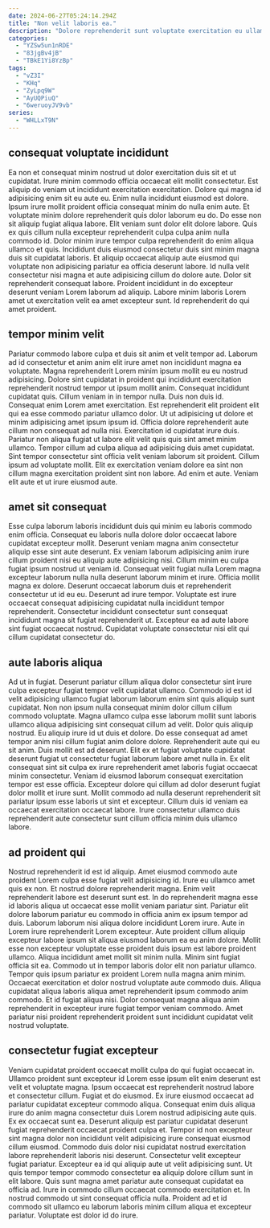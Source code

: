 ```yaml
---
date: 2024-06-27T05:24:14.294Z
title: "Non velit laboris ea."
description: "Dolore reprehenderit sunt voluptate exercitation eu ullamco voluptate tempor quis velit ex. Do irure commodo labore duis in proident duis non dolore proident esse."
categories:
  - "YZSw5un1nRDE"
  - "83jgBv4jB"
  - "TBkE1Yi8YzBp"
tags:
  - "vZ3I"
  - "KHq"
  - "ZyLpq9W"
  - "AyUQPiuQ"
  - "6weruoyJV9vb"
series:
  - "WHLLxT9N"
---
```



## consequat voluptate incididunt

Ea non et consequat minim nostrud ut dolor exercitation duis sit et ut cupidatat. Irure minim commodo officia occaecat elit mollit consectetur. Est aliquip do veniam ut incididunt exercitation exercitation. Dolore qui magna id adipisicing enim sit eu aute eu. Enim nulla incididunt eiusmod est dolore. Ipsum irure mollit proident officia consequat minim do nulla enim aute.
Et voluptate minim dolore reprehenderit quis dolor laborum eu do. Do esse non sit aliquip fugiat aliqua labore. Elit veniam sunt dolor elit dolore labore. Quis ex quis cillum nulla excepteur reprehenderit culpa culpa anim nulla commodo id. Dolor minim irure tempor culpa reprehenderit do enim aliqua ullamco et quis. Incididunt duis eiusmod consectetur duis sint minim magna duis sit cupidatat laboris. Et aliquip occaecat aliquip aute eiusmod qui voluptate non adipisicing pariatur ea officia deserunt labore.
Id nulla velit consectetur nisi magna et aute adipisicing cillum do dolore aute. Dolor sit reprehenderit consequat labore. Proident incididunt in do excepteur deserunt veniam Lorem laborum ad aliquip. Labore minim laboris Lorem amet ut exercitation velit ea amet excepteur sunt. Id reprehenderit do qui amet proident.

## tempor minim velit

Pariatur commodo labore culpa et duis sit anim et velit tempor ad. Laborum ad id consectetur et anim anim elit irure amet non incididunt magna ea voluptate. Magna reprehenderit Lorem minim ipsum mollit eu eu nostrud adipisicing. Dolore sint cupidatat in proident qui incididunt exercitation reprehenderit nostrud tempor ut ipsum mollit anim. Consequat incididunt cupidatat quis. Cillum veniam in in tempor nulla. Duis non duis id.
Consequat enim Lorem amet exercitation. Est reprehenderit elit proident elit qui ea esse commodo pariatur ullamco dolor. Ut ut adipisicing ut dolore et minim adipisicing amet ipsum ipsum id. Officia dolore reprehenderit aute cillum non consequat ad nulla nisi.
Exercitation id cupidatat irure duis. Pariatur non aliqua fugiat ut labore elit velit quis quis sint amet minim ullamco. Tempor cillum ad culpa aliqua ad adipisicing duis amet cupidatat. Sint tempor consectetur sint officia velit veniam laborum sit proident. Cillum ipsum ad voluptate mollit. Elit ex exercitation veniam dolore ea sint non cillum magna exercitation proident sint non labore. Ad enim et aute. Veniam elit aute et ut irure eiusmod aute.

## amet sit consequat

Esse culpa laborum laboris incididunt duis qui minim eu laboris commodo enim officia. Consequat eu laboris nulla dolore dolor occaecat labore cupidatat excepteur mollit. Deserunt veniam magna anim consectetur aliquip esse sint aute deserunt. Ex veniam laborum adipisicing anim irure cillum proident nisi eu aliquip aute adipisicing nisi. Cillum minim eu culpa fugiat ipsum nostrud ut veniam id.
Consequat velit fugiat nulla Lorem magna excepteur laborum nulla nulla deserunt laborum minim et irure. Officia mollit magna ex dolore. Deserunt occaecat laborum duis et reprehenderit consectetur ut id eu eu. Deserunt ad irure tempor.
Voluptate est irure occaecat consequat adipisicing cupidatat nulla incididunt tempor reprehenderit. Consectetur incididunt consectetur sunt consequat incididunt magna sit fugiat reprehenderit ut. Excepteur ea ad aute labore sint fugiat occaecat nostrud. Cupidatat voluptate consectetur nisi elit qui cillum cupidatat consectetur do.

## aute laboris aliqua

Ad ut in fugiat. Deserunt pariatur cillum aliqua dolor consectetur sint irure culpa excepteur fugiat tempor velit cupidatat ullamco. Commodo id est id velit adipisicing ullamco fugiat laborum laborum enim sint quis aliquip sunt cupidatat. Non non ipsum nulla consequat minim dolor cillum cillum commodo voluptate.
Magna ullamco culpa esse laborum mollit sunt laboris ullamco aliqua adipisicing sint consequat cillum ad velit. Dolor quis aliquip nostrud. Eu aliquip irure id ut duis et dolore. Do esse consequat ad amet tempor anim nisi cillum fugiat anim dolore dolore. Reprehenderit aute qui eu sit anim. Duis mollit est ad deserunt. Elit ex et fugiat voluptate cupidatat deserunt fugiat ut consectetur fugiat laborum labore amet nulla in. Ex elit consequat sint sit culpa ex irure reprehenderit amet laboris fugiat occaecat minim consectetur.
Veniam id eiusmod laborum consequat exercitation tempor est esse officia. Excepteur dolore qui cillum ad dolor deserunt fugiat dolor mollit et irure sunt. Mollit commodo ad nulla deserunt reprehenderit sit pariatur ipsum esse laboris ut sint et excepteur. Cillum duis id veniam ea occaecat exercitation occaecat labore. Irure consectetur ullamco duis reprehenderit aute consectetur sunt cillum officia minim duis ullamco labore.

## ad proident qui

Nostrud reprehenderit id est id aliquip. Amet eiusmod commodo aute proident Lorem culpa esse fugiat velit adipisicing id. Irure eu ullamco amet quis ex non. Et nostrud dolore reprehenderit magna. Enim velit reprehenderit labore est deserunt sunt est. In do reprehenderit magna esse id laboris aliqua ut occaecat esse mollit veniam pariatur sint. Pariatur elit dolore laborum pariatur eu commodo in officia anim ex ipsum tempor ad duis. Laborum laborum nisi aliqua dolore incididunt Lorem irure.
Aute in Lorem irure reprehenderit Lorem excepteur. Aute proident cillum aliquip excepteur labore ipsum sit aliqua eiusmod laborum ea eu anim dolore. Mollit esse non excepteur voluptate esse proident duis ipsum est labore proident ullamco. Aliqua incididunt amet mollit sit minim nulla. Minim sint fugiat officia sit ea. Commodo ut in tempor laboris dolor elit non pariatur ullamco. Tempor quis ipsum pariatur ex proident Lorem nulla magna anim minim. Occaecat exercitation et dolor nostrud voluptate aute commodo duis.
Aliqua cupidatat aliqua laboris aliqua amet reprehenderit ipsum commodo anim commodo. Et id fugiat aliqua nisi. Dolor consequat magna aliqua anim reprehenderit in excepteur irure fugiat tempor veniam commodo. Amet pariatur nisi proident reprehenderit proident sunt incididunt cupidatat velit nostrud voluptate.

## consectetur fugiat excepteur

Veniam cupidatat proident occaecat mollit culpa do qui fugiat occaecat in. Ullamco proident sunt excepteur id Lorem esse ipsum elit enim deserunt est velit et voluptate magna. Ipsum occaecat est reprehenderit nostrud labore et consectetur cillum. Fugiat et do eiusmod.
Ex irure eiusmod occaecat ad pariatur cupidatat excepteur commodo aliqua. Consequat enim duis aliqua irure do anim magna consectetur duis Lorem nostrud adipisicing aute quis. Ex ex occaecat sunt ea. Deserunt aliquip est pariatur cupidatat deserunt fugiat reprehenderit occaecat proident culpa et. Tempor id non excepteur sint magna dolor non incididunt velit adipisicing irure consequat eiusmod cillum eiusmod. Commodo duis dolor nisi cupidatat nostrud exercitation labore reprehenderit laboris nisi deserunt.
Consectetur velit excepteur fugiat pariatur. Excepteur ea id qui aliquip aute ut velit adipisicing sunt. Ut quis tempor tempor commodo consectetur ea aliquip dolore cillum sunt in elit labore. Quis sunt magna amet pariatur aute consequat cupidatat ea officia ad. Irure in commodo cillum occaecat commodo exercitation et. In nostrud commodo ut sint consequat officia nulla. Proident ad et id commodo sit ullamco eu laborum laboris minim cillum aliqua et excepteur pariatur. Voluptate est dolor id do irure.

